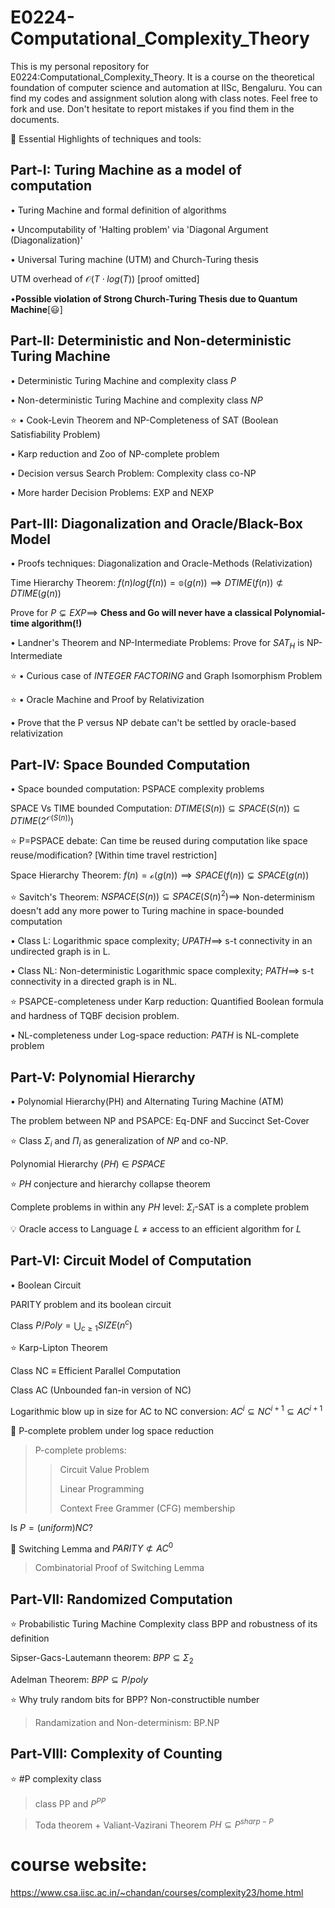 # E0224-Computational_Complexity_Theory
This is my personal repository for E0224:Computational_Complexity_Theory. It is a course on the theoretical foundation of computer science and automation at IISc, Bengaluru. You can find my codes and assignment solution along with class notes. Feel free to fork and use. Don't hesitate to report mistakes if you find them in the documents.

🎯 Essential Highlights of techniques and tools:

## Part-I: Turing Machine as a model of computation

$\bullet$ Turing Machine and formal definition of algorithms

$\bullet$ Uncomputability of 'Halting problem' via 'Diagonal Argument (Diagonalization)'

$\bullet$ Universal Turing machine (UTM) and Church-Turing thesis

UTM overhead of $\mathcal{O}(T\cdot log(T))$ [proof omitted] 

$\bullet \textbf{Possible violation of Strong Church-Turing Thesis due to Quantum Machine}[😃]$ 

## Part-II: Deterministic and Non-deterministic Turing Machine

$\bullet$ Deterministic Turing Machine and complexity class $P$

$\bullet$ Non-deterministic Turing Machine and complexity class $NP$

⭐ $\bullet$ Cook-Levin Theorem and NP-Completeness of SAT (Boolean Satisfiability Problem)
 
$\bullet$ Karp reduction and Zoo of NP-complete problem

$\bullet$ Decision versus Search Problem: Complexity class co-NP

$\bullet$ More harder Decision Problems: EXP and NEXP

## Part-III: Diagonalization and Oracle/Black-Box Model

$\bullet$ Proofs techniques: Diagonalization and Oracle-Methods (Relativization)

Time Hierarchy Theorem: $f(n)log(f(n))=\mathbb{o}(g(n)) \implies DTIME(f(n))\not\subset DTIME(g(n))$

Prove for $P \subsetneq EXP\implies$ $\textbf{Chess and Go will never have a classical Polynomial-time algorithm(!)}$

$\bullet$ Landner's Theorem and NP-Intermediate Problems: Prove for $SAT_H$ is NP-Intermediate

⭐ $\bullet$ Curious case of $INTEGER\ FACTORING$ and Graph Isomorphism Problem

⭐ $\bullet$ Oracle Machine and Proof by Relativization

$\bullet$ Prove that the P versus NP debate can't be settled by oracle-based relativization

## Part-IV: Space Bounded Computation

$\bullet$ Space bounded computation: PSPACE complexity problems

SPACE Vs TIME bounded Computation: $DTIME(S(n))\subseteq SPACE(S(n)) \subseteq DTIME(2^{\mathcal{O}(S(n))})$

⭐ P=PSPACE debate: Can time be reused during computation like space reuse/modification? [Within time travel restriction]

Space Hierarchy Theorem: $f(n)=\mathcal{o}(g(n))\implies SPACE(f(n)) \subsetneq SPACE(g(n))$

⭐ Savitch's Theorem: $NSPACE(S(n))\subseteq SPACE(S(n)^2) \implies$ Non-determinism doesn't add any more power to Turing machine in space-bounded computation

$\bullet$ Class L: Logarithmic space complexity; $UPATH \implies$ s-t connectivity in an undirected graph is in L.

$\bullet$ Class NL: Non-deterministic Logarithmic space complexity; $PATH \implies$ s-t connectivity in a directed graph is in NL.

⭐ PSAPCE-completeness under Karp reduction: Quantified Boolean formula and hardness of TQBF decision problem.

$\bullet$ NL-completeness under Log-space reduction: $PATH$ is NL-complete problem

## Part-V: Polynomial Hierarchy
$\bullet$ Polynomial Hierarchy(PH) and Alternating Turing Machine (ATM)

The problem between NP and PSAPCE: Eq-DNF and Succinct Set-Cover

⭐ Class $\Sigma_i$ and $\Pi_i$ as generalization of $NP$ and co-NP.

Polynomial Hierarchy $(PH)$ $\in$ $PSPACE$

⭐ $PH$ conjecture and hierarchy collapse theorem

Complete problems in within any $PH$ level: $\Sigma_i$-SAT is a complete problem

💡 Oracle access to Language $L$ $\neq$ access to an efficient algorithm for $L$

## Part-VI: Circuit Model of Computation

$\bullet$ Boolean Circuit

 PARITY problem and its boolean circuit
 
 Class $P/Poly=\bigcup_{c\geq 1} SIZE(n^c)$

 ⭐ Karp-Lipton Theorem

 Class NC $\equiv$ Efficient Parallel Computation
 
 Class AC (Unbounded fan-in version of NC)

 Logarithmic blow up in size for AC to NC conversion: $AC^i\subseteq NC^{i+1}\subseteq AC^{i+1}$

🎯 P-complete problem under log space reduction
>P-complete problems:
>>
>> Circuit Value Problem
>>
>> Linear Programming
>>
>> Context Free Grammer (CFG) membership
>> 
Is $P=(uniform)NC?$

🎯 Switching Lemma and $PARITY \not\subset AC^0$
> Combinatorial Proof of Switching Lemma

## Part-VII: Randomized Computation

⭐ Probabilistic Turing Machine
Complexity class BPP and robustness of its definition 
>
Sipser-Gacs-Lautemann theorem: $BPP \subseteq \Sigma_2$
>
Adelman Theorem: $BPP \subseteq P/poly$
>

⭐ Why truly random bits for BPP? Non-constructible number

> Randamization and Non-determinism: BP.NP

## Part-VIII: Complexity of Counting

⭐ #P complexity class

> class PP and $P^{PP}$ 

> Toda theorem + Valiant-Vazirani Theorem
$PH\subseteq P^{sharp-P}$

# course website:
https://www.csa.iisc.ac.in/~chandan/courses/complexity23/home.html
